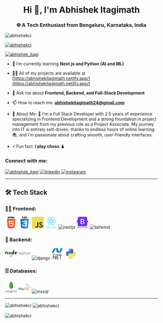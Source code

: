 <h1 align="center">Hi 👋, I'm Abhishek Itagimath</h1>
<h3 align="center">🌐 A Tech Enthusiast from Bengaluru, Karnataka, India</h3>

<p align="left"> <img src="https://komarev.com/ghpvc/?username=abhishekci&label=Profile%20views&color=0e75b6&style=flat" alt="abhishekci" /> </p>

<p align="left"> 
  <a href="https://github.com/ryo-ma/github-profile-trophy"><img src="https://github-profile-trophy.vercel.app/?username=abhishekci" alt="abhishekci" /></a> 
</p>

<p align="left"> 
  <a href="https://twitter.com/abhishek_itagi" target="blank"><img src="https://img.shields.io/twitter/follow/abhishek_itagi?logo=twitter&style=for-the-badge" alt="abhishek_itagi" /></a> 
</p>

- 🌱 I’m currently learning **Next.js and Python (AI and ML)**

- 👨‍💻 All of my projects are available at [https://abhishekitagimath.netlify.app/](https://abhishekitagimath.netlify.app/)

- 💬 Ask me about **Frontend, Backend, and Full-Stack Development**

- 📫 How to reach me: **abhishekitagimath24@gmail.com**

- 📄 About Me: 🚀 I'm a Full Stack Developer with 2.5 years of experience specializing in Frontend Development and a strong foundation in project management from my previous role as a Project Associate. My journey into IT is entirely self-driven, thanks to endless hours of online learning 📚, and I’m passionate about crafting smooth, user-friendly interfaces.

- ⚡ Fun fact: **I play chess** ♟️

<h3 align="left">Connect with me:</h3>
<p align="left">
  <a href="https://twitter.com/abhishek_itagi" target="blank"><img align="center" src="https://raw.githubusercontent.com/rahuldkjain/github-profile-readme-generator/master/src/images/icons/Social/twitter.svg" alt="abhishek_itagi" height="30" width="40" /></a>
  <a href="https://linkedin.com/in/abhishek-itagimath-98b8961a6/" target="blank"><img align="center" src="https://raw.githubusercontent.com/rahuldkjain/github-profile-readme-generator/master/src/images/icons/Social/linked-in-alt.svg" alt="linkedin" height="30" width="40" /></a>
  <a href="https://instagram.com/@abhishekci" target="blank"><img align="center" src="https://raw.githubusercontent.com/rahuldkjain/github-profile-readme-generator/master/src/images/icons/Social/instagram.svg" alt="instagram" height="30" width="40" /></a>
</p>

---

<h2>🛠️ Tech Stack</h2>

### 👨‍💻 Frontend:
<p>
  <img src="https://raw.githubusercontent.com/devicons/devicon/master/icons/html5/html5-original-wordmark.svg" alt="html5" width="40" height="40"/> 
  <img src="https://raw.githubusercontent.com/devicons/devicon/master/icons/css3/css3-original-wordmark.svg" alt="css3" width="40" height="40"/> 
  <img src="https://raw.githubusercontent.com/devicons/devicon/master/icons/javascript/javascript-original.svg" alt="javascript" width="40" height="40"/> 
  <img src="https://raw.githubusercontent.com/devicons/devicon/master/icons/react/react-original-wordmark.svg" alt="react" width="40" height="40"/>
  <img src="https://cdn.worldvectorlogo.com/logos/nextjs-2.svg" alt="nextjs" width="40" height="40"/> 
  <img src="https://raw.githubusercontent.com/devicons/devicon/master/icons/bootstrap/bootstrap-plain-wordmark.svg" alt="bootstrap" width="40" height="40"/> 
  <img src="https://www.vectorlogo.zone/logos/tailwindcss/tailwindcss-icon.svg" alt="tailwind" width="40" height="40"/>
</p>

### 🔧 Backend:
<p>
  <img src="https://raw.githubusercontent.com/devicons/devicon/master/icons/nodejs/nodejs-original-wordmark.svg" alt="nodejs" width="40" height="40"/> 
  <img src="https://raw.githubusercontent.com/devicons/devicon/master/icons/express/express-original-wordmark.svg" alt="express" width="40" height="40"/>
  <img src="https://cdn.worldvectorlogo.com/logos/django.svg" alt="django" width="40" height="40"/>
  <img src="https://raw.githubusercontent.com/devicons/devicon/master/icons/dot-net/dot-net-original-wordmark.svg" alt="dotnet" width="40" height="40"/>
  <img src="https://raw.githubusercontent.com/devicons/devicon/master/icons/python/python-original.svg" alt="python" width="40" height="40"/>
</p>

### 🗄️ Databases:
<p>
  <img src="https://raw.githubusercontent.com/devicons/devicon/master/icons/mongodb/mongodb-original-wordmark.svg" alt="mongodb" width="40" height="40"/> 
  <img src="https://raw.githubusercontent.com/devicons/devicon/master/icons/mysql/mysql-original-wordmark.svg" alt="mysql" width="40" height="40"/> 
  <img src="https://www.svgrepo.com/show/303229/microsoft-sql-server-logo.svg" alt="mssql" width="40" height="40"/>
</p>

---

<p><img align="left" src="https://github-readme-stats.vercel.app/api/top-langs?username=abhishekci&show_icons=true&locale=en&layout=compact" alt="abhishekci" /></p>

<p>&nbsp;<img align="center" src="https://github-readme-stats.vercel.app/api?username=abhishekci&show_icons=true&locale=en" alt="abhishekci" /></p>

<p><img align="center" src="https://github-readme-streak-stats.herokuapp.com/?user=abhishekci&" alt="abhishekci" /></p>

